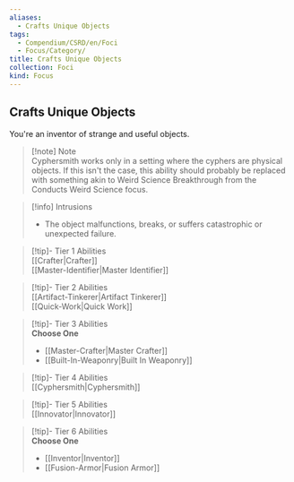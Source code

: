 ```yaml
---
aliases:
  - Crafts Unique Objects
tags:
  - Compendium/CSRD/en/Foci
  - Focus/Category/
title: Crafts Unique Objects
collection: Foci
kind: Focus
---
```

## Crafts Unique Objects  
You're an inventor of strange and useful objects.  

>[!note] Note  
>Cyphersmith works only in a setting where the cyphers are physical objects. If this isn't the case, this ability should probably be replaced with something akin to Weird Science Breakthrough from the Conducts Weird Science focus. 
  

>[!info] Intrusions  
>- The object malfunctions, breaks, or suffers catastrophic or unexpected failure.  


>[!tip]- Tier 1 Abilities  
> [[Crafter|Crafter]]  
> [[Master-Identifier|Master Identifier]]  


>[!tip]- Tier 2 Abilities  
> [[Artifact-Tinkerer|Artifact Tinkerer]]  
> [[Quick-Work|Quick Work]]  


>[!tip]- Tier 3 Abilities  
> **Choose One**  
>- [[Master-Crafter|Master Crafter]]  
>- [[Built-In-Weaponry|Built In Weaponry]]  


>[!tip]- Tier 4 Abilities  
> [[Cyphersmith|Cyphersmith]]  


>[!tip]- Tier 5 Abilities  
> [[Innovator|Innovator]]  


>[!tip]- Tier 6 Abilities  
> **Choose One**  
>- [[Inventor|Inventor]]  
>- [[Fusion-Armor|Fusion Armor]]